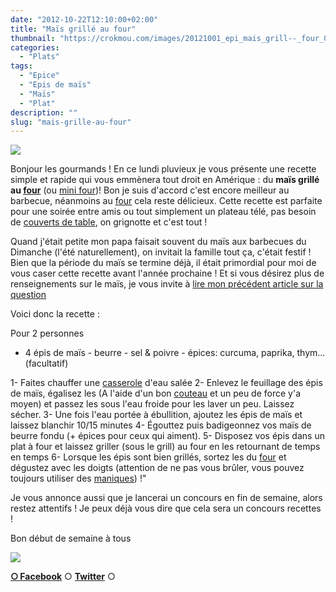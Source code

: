 ```yaml
---
date: "2012-10-22T12:10:00+02:00"
title: "Maïs grillé au four"
thumbnail: "https://crokmou.com/images/20121001_epi_mais_grill--_four_0059.jpg"
categories:
  - "Plats"
tags:
  - "Epice"
  - "Epis de maïs"
  - "Maïs"
  - "Plat"
description: ""
slug: "mais-grille-au-four"
---
```


[![](http://4.bp.blogspot.com/-Q7jBiXNOsCs/UHMv5xB2EMI/AAAAAAAAEvY/f7JcLPGyBmM/s320/20121001_epi_mais_grille%25CC%2581_four_0059_bann.jpg)](http://4.bp.blogspot.com/-Q7jBiXNOsCs/UHMv5xB2EMI/AAAAAAAAEvY/f7JcLPGyBmM/s1600/20121001_epi_mais_grille%25CC%2581_four_0059_bann.jpg)

Bonjour les gourmands ! En ce lundi pluvieux je vous présente une recette simple et rapide qui vous emmènera tout droit en Amérique : du **maïs grillé au [four](http://www.rueducommerce.fr/m/pl/malid:9404136)** (ou [mini four](http://www.rueducommerce.fr/m/pl/malid:34567022))! Bon je suis d'accord c'est encore meilleur au barbecue, néanmoins au [four](http://www.rueducommerce.fr/m/pl/malid:9404136) cela reste délicieux. Cette recette est parfaite pour une soirée entre amis ou tout simplement un plateau télé, pas besoin de [couverts de table](http://www.rueducommerce.fr/m/pl/malid:43774575), on grignotte et c'est tout !

Quand j'était petite mon papa faisait souvent du maïs aux barbecues du Dimanche (l'été naturellement), on invitait la famille tout ça, c'était festif ! Bien que la période du maïs se termine déjà, il était primordial pour moi de vous caser cette recette avant l'année prochaine ! Et si vous désirez plus de renseignements sur le maïs, je vous invite à [lire mon précédent article sur la question](https://crokmou.com/2012/10/legume-de-saison-le-mais-resultats-du.html)

Voici donc la recette :

Pour 2 personnes

- 4 épis de maïs - beurre - sel & poivre - épices: curcuma, paprika, thym... (facultatif)

1- Faites chauffer une [casserole](http://www.rueducommerce.fr/m/pl/malid:115) d'eau salée 2- Enlevez le feuillage des épis de maïs, égalisez les (A l'aide d'un bon [couteau](http://www.rueducommerce.fr/m/pl/malid:12468606) et un peu de force y'a moyen) et passez les sous l'eau froide pour les laver un peu. Laissez sécher. 3- Une fois l'eau portée à ébullition, ajoutez les épis de maïs et laissez blanchir 10/15 minutes 4- Égouttez puis badigeonnez vos maïs de beurre fondu (+ épices pour ceux qui aiment). 5- Disposez vos épis dans un plat à four et laissez griller (sous le grill) au four en les retournant de temps en temps 6- Lorsque les épis sont bien grillés, sortez les du [four](http://www.rueducommerce.fr/m/pl/malid:9404136) et dégustez avec les doigts (attention de ne pas vous brûler, vous pouvez toujours utiliser des [maniques](http://www.rueducommerce.fr/m/pl/malid:4769931)) !"

Je vous annonce aussi que je lancerai un concours en fin de semaine, alors restez attentifs ! Je peux déjà vous dire que cela sera un concours recettes !

Bon début de semaine à tous

[![](http://images.paraorkut.com/img/emoticons/images/b/black_cat-114.gif)](http://images.paraorkut.com/img/emoticons/images/b/black_cat-114.gif)

[**○<span style="font-size: xx-small; margin: 0px; outline: 0px; padding: 0px;"><span style="font-family: Arial, Helvetica, sans-serif; margin: 0px; outline: 0px; padding: 0px;"> </span></span>Facebook**](https://www.facebook.com/pages/CroKMou/148093255259077) ○ [**Twitter**](https://twitter.com/Crokmou) ○